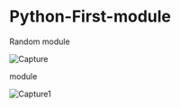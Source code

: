 # Python-First-module
Random module

![Capture](https://user-images.githubusercontent.com/82565293/118159246-6923f880-b43a-11eb-9920-0377e1a9fa08.PNG)
 
 module

![Capture1](https://user-images.githubusercontent.com/82565293/118159495-b0aa8480-b43a-11eb-98f1-bdca20084c88.PNG)

